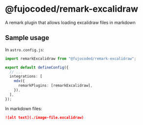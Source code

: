 # @fujocoded/remark-excalidraw

A remark plugin that allows loading excalidraw files in markdown

## Sample usage

In `astro.config.js`:

```ts
import remarkExcalidraw from "@fujocoded/remark-excalidraw";

export default defineConfig({
  // ...
  integrations: [
    mdx({
      remarkPlugins: [remarkExcalidraw],
    }),
  ],
});
```

In markdown files:

```md
![alt text](./image-file.excalidraw)
```
